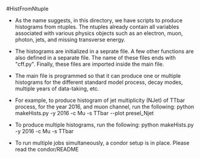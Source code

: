 
#HistFromNtuple

* As the name suggests, in this directory, we have scripts to produce 
histograms from ntuples. The ntuples already contain all variables
associated with various physics objects such as an electron, muon, photon,
jets, and missing transverse energy.

* The histograms are initialized in a seprate file. A few other functions
are also defined in a separate file. The name of these files ends with "cff.py".
Finally, these files are imported inside the main file. 

* The main file is programmed so that it can produce one or multiple 
histograms for the different standard model process, decay modes, multiple
years of data-taking, etc. 

* For example, to produce histogram of jet multiplicity (NJet) of TTbar
process, for the year 2016, and muon channel, run the following:
    python makeHists.py -y 2016 -c Mu -s TTbar --plot presel_Njet 

* To produce multiple histograms, run the following:
    python makeHists.py -y 2016 -c Mu -s TTbar

* To run multiple jobs simultaneously, a condor setup is in place. Please
read the condor/README
